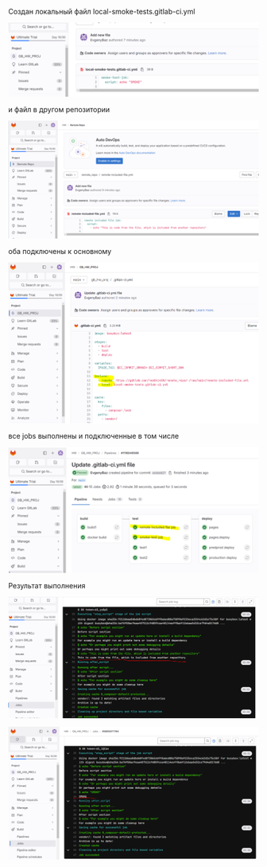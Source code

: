 Создан локальный файл local-smoke-tests.gitlab-ci.yml

![](img/img.png)

и файл в другом репозитории

![](img/img_1.png)

оба подключены к основному

![](img/img_2.png)

все jobs  выполнены и подключенные в том числе

![](img/img_3.png)

Результат выполнения 


![](img/img_4.png)

![](img/img_5.png)
